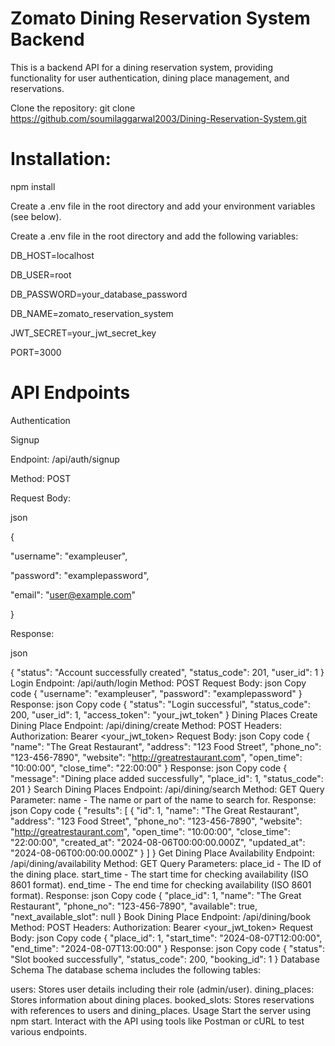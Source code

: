 # Zomato Dining Reservation System Backend

This is a backend API for a dining reservation system, providing functionality for user authentication, dining place management, and reservations.

Clone the repository: git clone https://github.com/soumilaggarwal2003/Dining-Reservation-System.git

# Installation:

npm install

Create a .env file in the root directory and add your environment variables (see below).

Create a .env file in the root directory and add the following variables:

DB_HOST=localhost

DB_USER=root

DB_PASSWORD=your_database_password

DB_NAME=zomato_reservation_system

JWT_SECRET=your_jwt_secret_key

PORT=3000


# API Endpoints

Authentication

Signup

Endpoint: /api/auth/signup

Method: POST

Request Body:

json

{

  "username": "exampleuser",
  
  "password": "examplepassword",
  
  "email": "user@example.com"

}

Response:

json

{
  "status": "Account successfully created",
  "status_code": 201,
  "user_id": 1
}
Login
Endpoint: /api/auth/login
Method: POST
Request Body:
json
Copy code
{
  "username": "exampleuser",
  "password": "examplepassword"
}
Response:
json
Copy code
{
  "status": "Login successful",
  "status_code": 200,
  "user_id": 1,
  "access_token": "your_jwt_token"
}
Dining Places
Create Dining Place
Endpoint: /api/dining/create
Method: POST
Headers:
Authorization: Bearer <your_jwt_token>
Request Body:
json
Copy code
{
  "name": "The Great Restaurant",
  "address": "123 Food Street",
  "phone_no": "123-456-7890",
  "website": "http://greatrestaurant.com",
  "open_time": "10:00:00",
  "close_time": "22:00:00"
}
Response:
json
Copy code
{
  "message": "Dining place added successfully",
  "place_id": 1,
  "status_code": 201
}
Search Dining Places
Endpoint: /api/dining/search
Method: GET
Query Parameter:
name - The name or part of the name to search for.
Response:
json
Copy code
{
  "results": [
    {
      "id": 1,
      "name": "The Great Restaurant",
      "address": "123 Food Street",
      "phone_no": "123-456-7890",
      "website": "http://greatrestaurant.com",
      "open_time": "10:00:00",
      "close_time": "22:00:00",
      "created_at": "2024-08-06T00:00:00.000Z",
      "updated_at": "2024-08-06T00:00:00.000Z"
    }
  ]
}
Get Dining Place Availability
Endpoint: /api/dining/availability
Method: GET
Query Parameters:
place_id - The ID of the dining place.
start_time - The start time for checking availability (ISO 8601 format).
end_time - The end time for checking availability (ISO 8601 format).
Response:
json
Copy code
{
  "place_id": 1,
  "name": "The Great Restaurant",
  "phone_no": "123-456-7890",
  "available": true,
  "next_available_slot": null
}
Book Dining Place
Endpoint: /api/dining/book
Method: POST
Headers:
Authorization: Bearer <your_jwt_token>
Request Body:
json
Copy code
{
  "place_id": 1,
  "start_time": "2024-08-07T12:00:00",
  "end_time": "2024-08-07T13:00:00"
}
Response:
json
Copy code
{
  "status": "Slot booked successfully",
  "status_code": 200,
  "booking_id": 1
}
Database Schema
The database schema includes the following tables:

users: Stores user details including their role (admin/user).
dining_places: Stores information about dining places.
booked_slots: Stores reservations with references to users and dining_places.
Usage
Start the server using npm start.
Interact with the API using tools like Postman or cURL to test various endpoints.
